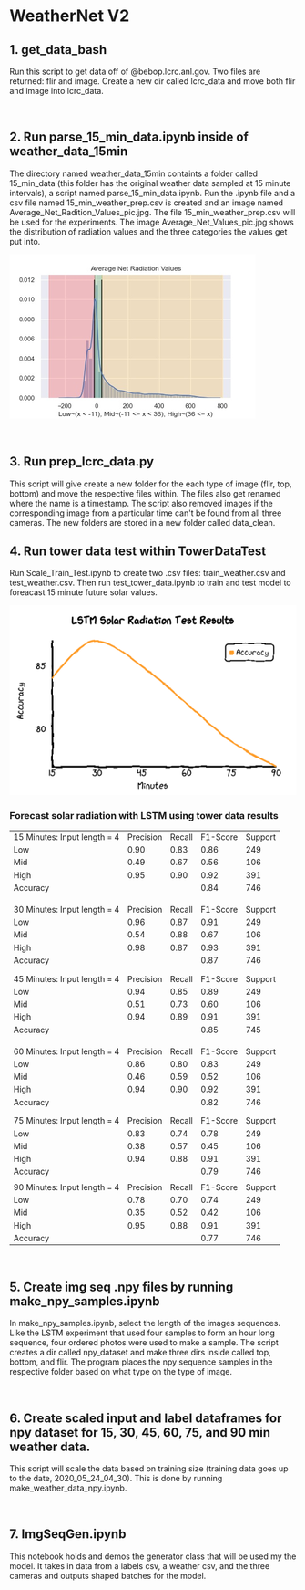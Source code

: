 # WeatherNet V2

## 1. get_data_bash
Run this script to get data off of @bebop.lcrc.anl.gov. Two files are returned: flir and image. Create a new dir called lcrc_data and move both flir and image 
into lcrc_data.

<br>

## 2. Run parse_15_min_data.ipynb inside of weather_data_15min
The directory named weather_data_15min containts a folder called 15_min_data (this folder has the original weather data sampled at 15 minute intervals),
a script named parse_15_min_data.ipynb. Run the .ipynb file and a csv file named 15_min_weather_prep.csv is created and an image named Average_Net_Radition_Values_pic.jpg.
The file 15_min_weather_prep.csv will be used for the experiments. The image Average_Net_Values_pic.jpg shows the distribution of radiation values and the
three categories the values get put into.


![tree](WeatherNet_v2_Images/Average_Net_Radiation_Values_pic.jpg)    

<br>

## 3. Run prep_lcrc_data.py
This script will give create a new folder for the each type of image (flir, top, bottom) and move the respective files within. The files also get renamed
where the name is a timestamp. The script also removed images if the corresponding image from a particular time can't be found from all three cameras.
The new folders are stored in a new folder called data_clean.
<br>

## 4. Run tower data test within TowerDataTest 
Run Scale_Train_Test.ipynb to create two .csv files: train_weather.csv and test_weather.csv. Then run test_tower_data.ipynb to train and test model to foreacast 15 minute future solar values.

![tree](WeatherNet_v2_Images/tower_test_data_results.png) 

### Forecast solar radiation with LSTM using tower data results

|                              |           |        |          |         | 
|------------------------------|-----------|--------|----------|---------|
| 15 Minutes: Input length = 4 | Precision | Recall | F1-Score | Support |  
| Low                          | 0.90      | 0.83   | 0.86     | 249     |  
| Mid                          | 0.49      | 0.67   | 0.56     | 106     |  
| High                         | 0.95      | 0.90   | 0.92     | 391     |     
| Accuracy                     |           |        | 0.84     | 746     |  
|                              |           |        |          |         |   
|                              |           |        |          |         |    
|                              |           |        |          |         |     
| 30 Minutes: Input length = 4 | Precision | Recall | F1-Score | Support |     
| Low                          | 0.96      | 0.87   | 0.91     | 249     |     
| Mid                          | 0.54      | 0.88   | 0.67     | 106     |     
| High                         | 0.98      | 0.87   | 0.93     | 391     |     
| Accuracy                     |           |        | 0.87     | 746     |     
|                              |           |        |          |         |     
|                              |           |        |          |         |     
| 45 Minutes: Input length = 4 | Precision | Recall | F1-Score | Support |     
| Low                          | 0.94      | 0.85   | 0.89     | 249     |     
| Mid                          | 0.51      | 0.73   | 0.60     | 106     |     
| High                         | 0.94      | 0.89   | 0.91     | 391     |     
| Accuracy                     |           |        | 0.85     | 745     |     
|                              |           |        |          |         |     
|                              |           |        |          |         |     
|                              |           |        |          |         |     
| 60 Minutes: Input length = 4 | Precision | Recall | F1-Score | Support |    
| Low                          | 0.86      | 0.80   | 0.83     | 249     |     
| Mid                          | 0.46      | 0.59   | 0.52     | 106     |     
| High                         | 0.94      | 0.90   | 0.92     | 391     |     
| Accuracy                     |           |        | 0.82     | 746     |     
|                              |           |        |          |         |     
|                              |           |        |          |         |     
| 75 Minutes: Input length = 4 | Precision | Recall | F1-Score | Support |    
| Low                          | 0.83      | 0.74   | 0.78     | 249     |     
| Mid                          | 0.38      | 0.57   | 0.45     | 106     |     
| High                         | 0.94      | 0.88   | 0.91     | 391     |     
| Accuracy                     |           |        | 0.79     | 746     |     
|                              |           |        |          |         |     
| 90 Minutes: Input length = 4 | Precision | Recall | F1-Score | Support |     
| Low                          | 0.78      | 0.70   | 0.74     | 249     |     
| Mid                          | 0.35      | 0.52   | 0.42     | 106     |     
| High                         | 0.95      | 0.88   | 0.91     | 391     |     
| Accuracy                     |           |        | 0.77     | 746     |     


<br>

## 5. Create img seq .npy files by running make_npy_samples.ipynb
In make_npy_samples.ipynb, select the length of the images sequences. Like the LSTM experiment that used four samples to form an hour long sequence, four ordered photos were used to make a sample. The script creates a dir called npy_dataset and make three dirs inside called top, bottom, and flir. The program places the npy sequence samples in the respective folder based on what type on the type of image.

<br>

## 6. Create scaled input and label dataframes for npy dataset for 15, 30, 45, 60, 75, and 90 min weather data.
This script will scale the data based on training size (training data goes up to the date, 2020_05_24_04_30). This is done by running make_weather_data_npy.ipynb.

<br> 

## 7. ImgSeqGen.ipynb
This notebook holds and demos the generator class that will be used my the model. It takes in data from a labels csv, a weather csv, and the three cameras and outputs shaped batches for the model.

<br>





